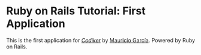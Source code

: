# Ruby on Rails Tutorial: First Application

This is the first application for [*Codiker*](http://codiker.com) by [Mauricio García](https://twitter.com/m4ur1c1o_). Powered by Ruby on Rails.